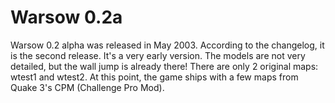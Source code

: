 # Warsow 0.2a

Warsow 0.2 alpha was released in May 2003. According to the changelog, it is the second release.
It's a very early version. The models are not very detailed, but the wall jump is already there!
There are only 2 original maps: wtest1 and wtest2. At this point, the game ships with a few maps from Quake 3's CPM (Challenge Pro Mod).
